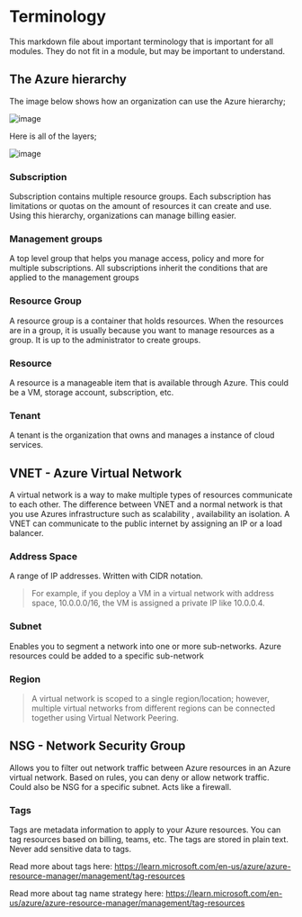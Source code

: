 # Terminology

This markdown file about important terminology that is important for all modules.
They do not fit in a module, but may be important to understand.


## The Azure hierarchy
The image below shows how an organization can use the Azure hierarchy; <br>

![image](https://github.com/KjetilIN/IIKG3005-IaC-Notes/assets/66110094/6acb3bbb-bf41-4d4d-b0ec-e7d03c76e544)

Here is all of the layers; <br>

![image](https://github.com/KjetilIN/IIKG3005-IaC-Notes/assets/66110094/8c256492-0c50-4fe3-91e9-bce7487bed2f)


### Subscription 

Subscription contains multiple resource groups. 
Each subscription has limitations or quotas on the amount of resources it can create and use.
Using this hierarchy, organizations can manage billing easier.  

### Management groups  

A top level group that helps you manage access, policy and more for multiple subscriptions. All subscriptions inherit the conditions that are applied to the management groups 

### Resource Group 

A resource group is a container that holds resources. When the resources are in a group, it is usually because you want to manage resources as a group.
It is up to the administrator to create groups.

### Resource 

A resource is a manageable item that is available through Azure. 
This could be a VM, storage account, subscription, etc. 


### Tenant

A tenant is the organization that owns and manages a instance of cloud services. 

## VNET - Azure Virtual Network 

A virtual network is a way to make multiple types of resources communicate to each other. 
The difference between VNET and a normal network is that you use Azures infrastructure such as scalability , availability  an isolation.
A VNET can communicate to the public internet by assigning an IP or a load balancer. 


### Address Space

A range of IP addresses. Written with CIDR notation. 

> For example, if you deploy a VM in a virtual network with address space, 10.0.0.0/16, the VM is assigned a private IP like 10.0.0.4.


### Subnet

Enables you to segment a network into one or more sub-networks. 
Azure resources could be added to a specific sub-network


### Region

> A virtual network is scoped to a single region/location; however, multiple virtual networks from different regions can be connected together using Virtual Network Peering.


## NSG - Network Security Group

Allows you to filter out network traffic between Azure resources in an Azure virtual network. 
Based on rules, you can deny or allow network traffic. Could also be NSG for a specific subnet.
Acts like a firewall. 


### Tags

Tags are metadata information to apply to your Azure resources. 
You can tag resources based on billing, teams, etc.
The tags are stored in plain text. Never add sensitive data to tags. 

Read more about tags here: https://learn.microsoft.com/en-us/azure/azure-resource-manager/management/tag-resources

Read more about tag name strategy here: https://learn.microsoft.com/en-us/azure/azure-resource-manager/management/tag-resources